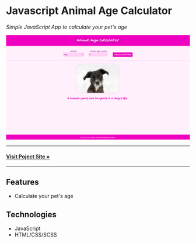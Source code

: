 # Javascript Animal Age Calculator

_Simple JavaScript App to calculate your pet's age_

![Preview Image](./assets/images/AnimalAgeCalculator.png)

---
#### **[Visit Poject Site &raquo;](https://playground.odras.de/Javascript-Animal-Age-Calculator/)**
---

## Features
- Calculate your pet's age

## Technologies
- JavaScript
- HTML/CSS/SCSS


